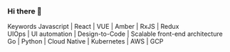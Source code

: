 ### Hi there 👋

Keywords
Javascript | React | VUE | Amber | RxJS | Redux  
UIOps | UI automation | Design-to-Code | Scalable front-end architecture  
Go | Python | Cloud Native | Kubernetes | AWS | GCP  

<!--
**abdvl/abdvl** is a ✨ _special_ ✨ repository because its `README.md` (this file) appears on your GitHub profile.

Here are some ideas to get you started:

- 🔭 I’m currently working on ...
- 🌱 I’m currently learning ...
- 👯 I’m looking to collaborate on ...
- 🤔 I’m looking for help with ...
- 💬 Ask me about ...
- 📫 How to reach me: ...
- 😄 Pronouns: ...
- ⚡ Fun fact: ...
-->
